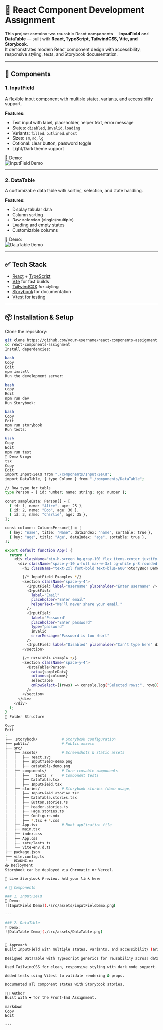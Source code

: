 # 🎨 React Component Development Assignment

This project contains two reusable React components — **InputField** and **DataTable** — built with **React, TypeScript, TailwindCSS, Vite, and Storybook**.  
It demonstrates modern React component design with accessibility, responsive styling, tests, and Storybook documentation.

---

## 🚀 Components

### 1. InputField
A flexible input component with multiple states, variants, and accessibility support.

**Features:**
- Text input with label, placeholder, helper text, error message  
- States: `disabled`, `invalid`, `loading`  
- Variants: `filled`, `outlined`, `ghost`  
- Sizes: `sm`, `md`, `lg`  
- Optional: clear button, password toggle  
- Light/Dark theme support  

📸 Demo:  
![InputField Demo](./src/assets/InputFieldDemo.png)

---

### 2. DataTable
A customizable data table with sorting, selection, and state handling.

**Features:**
- Display tabular data  
- Column sorting  
- Row selection (single/multiple)  
- Loading and empty states  
- Customizable columns  

📸 Demo:  
![DataTable Demo](./src/assets/DataTable.png)

---

## ✅ Tech Stack
- [React](https://react.dev/) + [TypeScript](https://www.typescriptlang.org/)  
- [Vite](https://vitejs.dev/) for fast builds  
- [TailwindCSS](https://tailwindcss.com/) for styling  
- [Storybook](https://storybook.js.org/) for documentation  
- [Vitest](https://vitest.dev/) for testing  

---

## 📦 Installation & Setup

Clone the repository:

```bash
git clone https://github.com/your-username/react-components-assignment.git
cd react-components-assignment
Install dependencies:

bash
Copy
Edit
npm install
Run the development server:

bash
Copy
Edit
npm run dev
Run Storybook:

bash
Copy
Edit
npm run storybook
Run tests:

bash
Copy
Edit
npm run test
📘 Demo Usage
tsx
Copy
Edit
import InputField from "./components/InputField";
import DataTable, { type Column } from "./components/DataTable";

// Row type for table
type Person = { id: number; name: string; age: number };

const sampleData: Person[] = [
  { id: 1, name: "Alice", age: 25 },
  { id: 2, name: "Bob", age: 30 },
  { id: 3, name: "Charlie", age: 35 },
];

const columns: Column<Person>[] = [
  { key: "name", title: "Name", dataIndex: "name", sortable: true },
  { key: "age", title: "Age", dataIndex: "age", sortable: true },
];

export default function App() {
  return (
    <div className="min-h-screen bg-gray-100 flex items-center justify-center p-10">
      <div className="space-y-10 w-full max-w-3xl bg-white p-8 rounded-2xl shadow-lg">
        <h1 className="text-2xl font-bold text-blue-600">StoryBook Demo</h1>

        {/* InputField Examples */}
        <section className="space-y-4">
          <InputField label="Username" placeholder="Enter username" />
          <InputField
            label="Email"
            placeholder="Enter email"
            helperText="We’ll never share your email."
          />
          <InputField
            label="Password"
            placeholder="Enter password"
            type="password"
            invalid
            errorMessage="Password is too short"
          />
          <InputField label="Disabled" placeholder="Can’t type here" disabled />
        </section>

        {/* DataTable Example */}
        <section className="space-y-4">
          <DataTable<Person>
            data={sampleData}
            columns={columns}
            selectable
            onRowSelect={(rows) => console.log("Selected rows:", rows)}
          />
        </section>
      </div>
    </div>
  );
}
📂 Folder Structure

Copy
Edit
.
├── .storybook/           # Storybook configuration
├── public/               # Public assets
├── src/
│   ├── assets/           # Screenshots & static assets
│   │   ├── react.svg
│   │   ├── inputfield-demo.png
│   │   ├── datatable-demo.png
│   ├── components/       # Core reusable components
│   │   ├── __tests__/    # Component tests
│   │   ├── DataTable.tsx
│   │   ├── InputField.tsx
│   ├── stories/          # Storybook stories (demo usage)
│   │   ├── InputField.stories.tsx
│   │   ├── DataTable.stories.tsx
│   │   ├── Button.stories.ts
│   │   ├── Header.stories.ts
│   │   ├── Page.stories.ts
│   │   ├── Configure.mdx
│   │   ├── *.tsx + *.css
│   ├── App.tsx           # Root application file
│   ├── main.tsx
│   ├── index.css
│   ├── App.css
│   ├── setupTests.ts
│   └── vite-env.d.ts
├── package.json
├── vite.config.ts
└── README.md
📤 Deployment
Storybook can be deployed via Chromatic or Vercel.

🔗 Live Storybook Preview: Add your link here

# 🚀 Components

### 1. InputField
📸 Demo:  
![InputField Demo](./src/assets/inputFieldDemo.png)

---

### 2. DataTable
📸 Demo:  
![DataTable Demo](./src/assets/DataTable.png)


📝 Approach
Built InputField with multiple states, variants, and accessibility (aria-* attributes).

Designed DataTable with TypeScript generics for reusability across data types.

Used TailwindCSS for clean, responsive styling with dark mode support.

Added tests using Vitest to validate rendering & props.

Documented all component states with Storybook stories.

👨‍💻 Author
Built with ❤️ for the Front-End Assignment.

markdown
Copy
Edit

---




